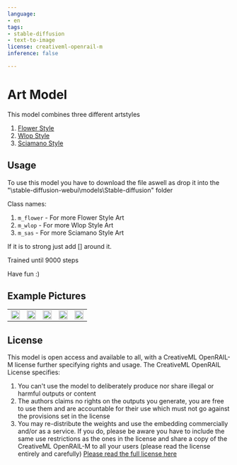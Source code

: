 ```yaml
---
language:
- en
tags:
- stable-diffusion
- text-to-image
license: creativeml-openrail-m
inference: false

---
```


# Art Model

This model combines three different artstyles

1. [Flower Style](https://huggingface.co/datasets/Nerfgun3/flower_style)
2. [Wlop Style](https://huggingface.co/datasets/Nerfgun3/wlop_style)
3. [Sciamano Style](https://huggingface.co/datasets/Nerfgun3/sciamano)

## Usage
To use this model you have to download the file aswell as drop it into the "\stable-diffusion-webui\models\Stable-diffusion" folder

Class names:

1. ```m_flower``` - For more Flower Style Art
2. ```m_wlop``` - For more Wlop Style Art
3. ```m_sas``` - For more Sciamano Style Art

If it is to strong just add [] around it.

Trained until 9000 steps

Have fun :)

## Example Pictures

<table>
  <tr>
    <td><img src=https://i.imgur.com/2PFk7WC.png width=100% height=100%/></td>
    <td><img src=https://i.imgur.com/qSFfDGC.png width=100% height=100%/></td>
    <td><img src=https://i.imgur.com/PLzVdu5.png width=100% height=100%/></td>
    <td><img src=https://i.imgur.com/kmu1Huy.png width=100% height=100%/></td>
    <td><img src=https://i.imgur.com/QVU5zs2.png width=100% height=100%/></td>
   </tr>
</table>

## License

This model is open access and available to all, with a CreativeML OpenRAIL-M license further specifying rights and usage.
The CreativeML OpenRAIL License specifies: 

1. You can't use the model to deliberately produce nor share illegal or harmful outputs or content 
2. The authors claims no rights on the outputs you generate, you are free to use them and are accountable for their use which must not go against the provisions set in the license
3. You may re-distribute the weights and use the embedding commercially and/or as a service. If you do, please be aware you have to include the same use restrictions as the ones in the license and share a copy of the CreativeML OpenRAIL-M to all your users (please read the license entirely and carefully)
[Please read the full license here](https://huggingface.co/spaces/CompVis/stable-diffusion-license)